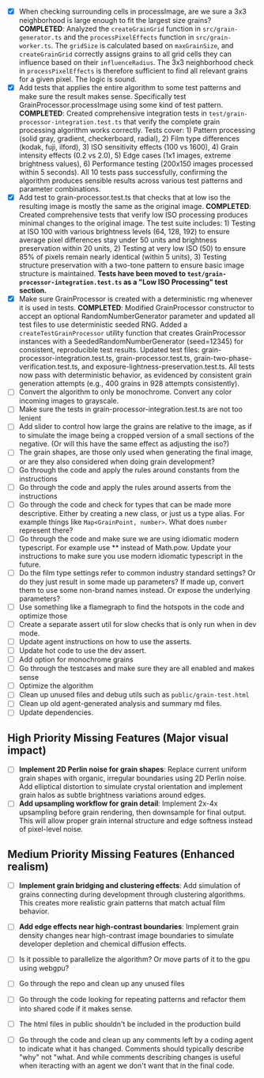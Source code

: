 - [x] When checking surrounding cells in processImage, are we sure a 3x3 neighborhood is large enough to fit the largest size grains?
  **COMPLETED**: Analyzed the `createGrainGrid` function in `src/grain-generator.ts` and the `processPixelEffects` function in `src/grain-worker.ts`. The `gridSize` is calculated based on `maxGrainSize`, and `createGrainGrid` correctly assigns grains to all grid cells they can influence based on their `influenceRadius`. The 3x3 neighborhood check in `processPixelEffects` is therefore sufficient to find all relevant grains for a given pixel. The logic is sound.
- [x] Add tests that applies the entire algorithm to some test patterns and make sure the result makes sense. Specifically test GrainProcessor.processImage using some kind of test pattern.
  **COMPLETED**: Created comprehensive integration tests in `test/grain-processor-integration.test.ts` that verify the complete grain processing algorithm works correctly. Tests cover: 1) Pattern processing (solid gray, gradient, checkerboard, radial), 2) Film type differences (kodak, fuji, ilford), 3) ISO sensitivity effects (100 vs 1600), 4) Grain intensity effects (0.2 vs 2.0), 5) Edge cases (1x1 images, extreme brightness values), 6) Performance testing (200x150 images processed within 5 seconds). All 10 tests pass successfully, confirming the algorithm produces sensible results across various test patterns and parameter combinations.
- [x] Add test to grain-processor.test.ts that checks that at low iso the resulting image is mostly the same as the original image.
  **COMPLETED**: Created comprehensive tests that verify low ISO processing produces minimal changes to the original image. The test suite includes: 1) Testing at ISO 100 with various brightness levels (64, 128, 192) to ensure average pixel differences stay under 50 units and brightness preservation within 20 units, 2) Testing at very low ISO (50) to ensure 85% of pixels remain nearly identical (within 5 units), 3) Testing structure preservation with a two-tone pattern to ensure basic image structure is maintained. **Tests have been moved to `test/grain-processor-integration.test.ts` as a "Low ISO Processing" test section.**
- [x] Make sure GrainProcessor is created with a deterministic rng whenever it is used in tests.
  **COMPLETED**: Modified GrainProcessor constructor to accept an optional RandomNumberGenerator parameter and updated all test files to use deterministic seeded RNG. Added a `createTestGrainProcessor` utility function that creates GrainProcessor instances with a SeededRandomNumberGenerator (seed=12345) for consistent, reproducible test results. Updated test files: grain-processor-integration.test.ts, grain-processor.test.ts, grain-two-phase-verification.test.ts, and exposure-lightness-preservation.test.ts. All tests now pass with deterministic behavior, as evidenced by consistent grain generation attempts (e.g., 400 grains in 928 attempts consistently).
- [ ] Convert the algorithm to only be monochrome. Convert any color incoming images to grayscale.
- [ ] Make sure the tests in grain-processor-integration.test.ts are not too lenient
- [ ] Add slider to control how large the grains are relative to the image, as if to simulate the image being a cropped version of a small sections of the negative. (Or will this have the same effect as adjusting the iso?)
- [ ] The grain shapes, are those only used when generating the final image, or are they also considered when doing grain development?
- [ ] Go through the code and apply the rules around constants from the instructions
- [ ] Go through the code and apply the rules around asserts from the instructions
- [ ] Go through the code and check for types that can be made more descriptive. Either by creating a new class, or just us a type alias. For example things like `Map<GrainPoint, number>`. What does `number` represent there?
- [ ] Go through the code and make sure we are using idiomatic modern typescript. For example use ** instead of Math.pow. Update your instructions to make sure you use modern idiomatic typescript in the future.
- [ ] Do the film type settings refer to common industry standard settings? Or do they just result in some made up parameters? If made up, convert them to use some non-brand names instead. Or expose the underlying parameters?
- [ ] Use something like a flamegraph to find the hotspots in the code and optimize those
- [ ] Create a separate assert util for slow checks that is only run when in dev mode.
- [ ] Update agent instructions on how to use the asserts.
- [ ] Update hot code to use the dev assert.
- [ ] Add option for monochrome grains
- [ ] Go through the testcases and make sure they are all enabled and makes sense
- [ ] Optimize the algorithm
- [ ] Clean up unused files and debug utils such as `public/grain-test.html`
- [ ] Clean up old agent-generated analysis and summary md files.
- [ ] Update dependencies.

## High Priority Missing Features (Major visual impact)

- [ ] **Implement 2D Perlin noise for grain shapes**: Replace current uniform grain shapes with organic, irregular boundaries using 2D Perlin noise. Add elliptical distortion to simulate crystal orientation and implement grain halos as subtle brightness variations around edges.
- [ ] **Add upsampling workflow for grain detail**: Implement 2x-4x upsampling before grain rendering, then downsample for final output. This will allow proper grain internal structure and edge softness instead of pixel-level noise.

## Medium Priority Missing Features (Enhanced realism)

- [ ] **Implement grain bridging and clustering effects**: Add simulation of grains connecting during development through clustering algorithms. This creates more realistic grain patterns that match actual film behavior.
- [ ] **Add edge effects near high-contrast boundaries**: Implement grain density changes near high-contrast image boundaries to simulate developer depletion and chemical diffusion effects.


- [ ] Is it possible to parallelize the algorithm? Or move parts of it to the gpu using webgpu?
- [ ] Go through the repo and clean up any unused files
- [ ] Go through the code looking for repeating patterns and refactor them into shared code if it makes sense.
- [ ] The html files in public shouldn't be included in the production build
- [ ] Go through the code and clean up any comments left by a coding agent to indicate what it has changed. Comments should typically describe "why" not "what. And while comments describing changes is useful when iteracting with an agent we don't want that in the final code.
